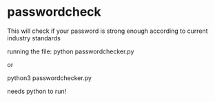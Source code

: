# passwordcheck
This will check if your password is strong enough according to current industry standards

running the file:
python passwordchecker.py

or 

python3 passwordchecker.py

needs python to run!

